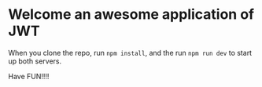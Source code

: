 # Welcome an awesome application of JWT

When you clone the repo, run `npm install`, and the run `npm run dev` to start up both servers.

Have FUN!!!!